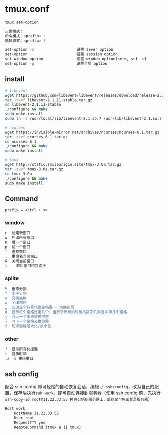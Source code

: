 # tmux.conf
```bash
tmux set-option

正常模式：
命令模式：<prefix> :
选择模式：<prefix> [

set-option -s					设置 sever option
set-option						设置 session option
set-window-option			    设置 window option(setw, set -w)
set-option -g					设置全局 option
```

## install
```bash
# libevent
wget https://github.com/libevent/libevent/releases/download/release-2.1.11-stable/libevent-2.1.11-stable.tar.gz
tar -zxvf libevent-2.1.11-stable.tar.gz
cd libevent-2.1.11-stable
./configure && make
sudo make install
sudo ln -s /usr/local/lib/libevent-2.1.so.7 /usr/lib/libevent-2.1.so.7

# ncurses
wget https://invisible-mirror.net/archives/ncurses/ncurses-6.1.tar.gz
tar -zxvf ncurses-6.1.tar.gz
cd ncurses-6.1
./configure && make
sudo make install

# tmux
wget http://static.smileorigin.site/tmux-3.0a.tar.gz
tar -zxvf tmux-3.0a.tar.gz
cd tmux-3.0a
./configure && make
sudo make install
```
## Command
`prefix = <ctrl + s>`

### window
```bash
c  创建新窗口
w  列出所有窗口
n  后一个窗口
p  前一个窗口
f  查找窗口
,  重命名当前窗口
&  关闭当前窗口
l	 前后窗口相互切换
```

### splite
```bash
%  垂直分割
"  水平分割
o  交换窗格
x  关闭窗格
⍽  左边这个符号代表空格键 - 切换布局
q  显示每个窗格是第几个，当数字出现的时候按数字几就选中第几个窗格
{  与上一个窗格交换位置
}  与下一个窗格交换位置
z  切换窗格最大化/最小化
```

### other
```bash
?  显示所有快捷键
t  显示时间
:a -d 重绘重口
```

## ssh config
配合 ssh config 即可轻松的自动恢复会话，编辑`~/.ssh/config`，改为自己的配置，保存后执行`ssh work`，即可自动连接到服务器（使用 ssh config 前，先执行`ssh-copy-id root@11.22.33.55 拷贝公钥到服务器上，后续即可免密登录服务器`）
```bash
Host work
    HostName 11.22.33.55
    User root
    RequestTTY yes
    RemoteCommand (tmux a || tmux)
```
